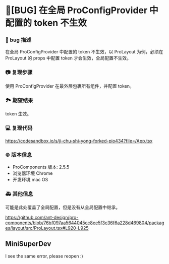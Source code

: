 # 🐛[BUG] 在全局 ProConfigProvider 中配置的 token 不生效

### 🐛 bug 描述

在全局 ProConfigProvider 中配置的 token 不生效，以 ProLayout 为例，必须在 ProLayout 的 props 中配置 token 才会生效，全局配置不生效。

### 📷 复现步骤

使用 ProConfigProvider 在最外层包裹所有组件，并配置 token。

### 🏞 期望结果

token 生效。

### 💻 复现代码

https://codesandbox.io/s/ji-chu-shi-yong-forked-pio434?file=/App.tsx

### © 版本信息

- ProComponents 版本: 2.5.5
- 浏览器环境 Chrome
- 开发环境 mac OS

### 🚑 其他信息

可能是此处覆盖了全局配置，但是没有从全局配置中继承。

https://github.com/ant-design/pro-components/blob/76bf097aa5644045cc8ee5f3c36f6a228d469804/packages/layout/src/ProLayout.tsx#L920-L925

## MiniSuperDev

I see the same error, please reopen :)
